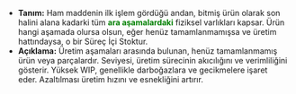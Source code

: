 - **Tanım:** Ham maddenin ilk işlem gördüğü andan, bitmiş ürün olarak son halini alana kadarki tüm <span style="color:green; font-weight:bolder">ara aşamalardaki</span> fiziksel varlıkları kapsar. Ürün hangi aşamada olursa olsun, eğer henüz tamamlanmamışsa ve üretim hattındaysa, o bir Süreç İçi Stoktur.
- **Açıklama:** Üretim aşamaları arasında bulunan, henüz tamamlanmamış ürün veya parçalardır. Seviyesi, üretim sürecinin akıcılığını ve verimliliğini gösterir. Yüksek WIP, genellikle darboğazlara ve gecikmelere işaret eder. Azaltılması üretim hızını ve esnekliğini artırır.